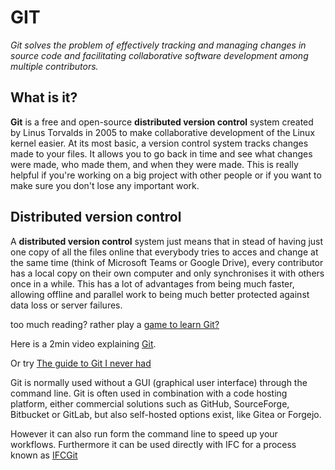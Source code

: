 # GIT

*Git solves the problem of effectively tracking and managing changes in source code and facilitating collaborative software development among multiple contributors.*

## What is it?

**Git** is a free and open-source **distributed version control** system created by Linus Torvalds in 2005 to make collaborative development of the Linux kernel easier. At its most basic, a version control system tracks changes made to your files. It allows you to go back in time and see what changes were made, who made them, and when they were made. This is really helpful if you're working on a big project with other people or if you want to make sure you don't lose any important work. 

## Distributed version control

A **distributed version control** system just means that in stead of having just one copy of all the files online that everybody tries to acces and change at the same time (think of Microsoft Teams or Google Drive), every contributor has a local copy on their own computer and only synchronises it with others once in a while. This has a lot of advantages from being much faster, allowing offline and parallel work to being much better protected against data loss or server failures.

too much reading? rather play a [game to learn Git?](https://ohmygit.org/)

Here is a 2min video explaining [Git](https://www.youtube.com/watch?v=2ReR1YJrNOM).

Or try [The guide to Git I never had](https://glasskube.dev/guides/git/)

Git is normally used without a GUI (graphical user interface) through the command line. Git is often used in combination with a code hosting platform, either commercial solutions such as GitHub, SourceForge, Bitbucket or GitLab, but also self-hosted options exist, like Gitea or Forgejo. 

However it can also run form the command line to speed up your workflows.
Furthermore it can be used directly with IFC for a process known as [IFCGit](https://community.osarch.org/discussion/1394/blenderbim-experimental-ifc-git-add-on)

